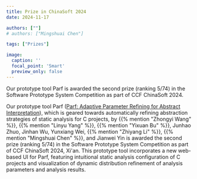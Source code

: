```yaml
---
title: Prize in ChinaSoft 2024
date: 2024-11-17

authors: [""]
# authors: ["Mingshuai Chen"]

tags: ["Prizes"]

image:
  caption: ''
  focal_point: 'Smart'
  preview_only: false
---
```



Our prototype tool Parf is awarded the second prize (ranking 5/74) in the Software Prototype System Competition as part of CCF ChinaSoft 2024.

<!--more-->

<!-- Our static analysis abstract interpretation strategy automatic adaption prototype tool Parf -->
Our prototype tool Parf ([Parf: Adaptive Parameter Refining for Abstract Interpretation](/publication/wang-ase2024/)), which is geared towards automatically refining abstraction strategies of static analysis for C projects, by {{% mention "Zhongyi Wang" %}}, {{% mention "Linyu Yang" %}}, {{% mention "Yixuan Bu" %}}, Junhao Zhuo, Jinhan Wu, Yunxiang Wei, {{% mention "Zhiyang Li" %}}, {{% mention "Mingshuai Chen" %}}, and Jianwei Yin is awarded the second prize (ranking 5/74) in the Software Prototype System Competition as part of CCF ChinaSoft 2024, Xi'an. This prototype tool incorporates a new web-based UI for Parf, featuring intuitional static analysis configuration of C projects and visualization of dynamic distribution refinement of analysis parameters and analysis results.
